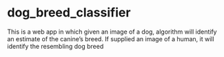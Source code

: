 # dog_breed_classifier
This is a web app in which given an image of a dog, algorithm will identify an estimate of the canine’s breed. If supplied an image of a human, it will identify the resembling dog breed
